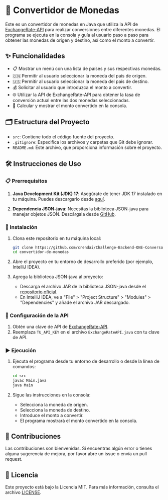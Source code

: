 # 💱 Convertidor de Monedas

Este es un convertidor de monedas en Java que utiliza la API de [ExchangeRate-API](https://www.exchangerate-api.com/) para realizar conversiones entre diferentes monedas. El programa se ejecuta en la consola y guía al usuario paso a paso para obtener las monedas de origen y destino, así como el monto a convertir.

## ✨ Funcionalidades

- 📋 Mostrar un menú con una lista de países y sus respectivas monedas.
- 🇨🇳 Permitir al usuario seleccionar la moneda del país de origen.
- 🇺🇸 Permitir al usuario seleccionar la moneda del país de destino.
- 💰 Solicitar al usuario que introduzca el monto a convertir.
- 🌐 Utilizar la API de ExchangeRate-API para obtener la tasa de conversión actual entre las dos monedas seleccionadas.
- 🔄 Calcular y mostrar el monto convertido en la consola.

## 🗂️ Estructura del Proyecto

- `src`: Contiene todo el código fuente del proyecto.
- `.gitignore`: Especifica los archivos y carpetas que Git debe ignorar.
- `README.md`: Este archivo, que proporciona información sobre el proyecto.

## 🛠️ Instrucciones de Uso

### 📋 Prerrequisitos

1. **Java Development Kit (JDK) 17**: Asegúrate de tener JDK 17 instalado en tu máquina. Puedes descargarlo desde [aquí](https://www.oracle.com/java/technologies/javase-jdk17-downloads.html).

2. **Dependencia JSON-java**: Necesitas la biblioteca JSON-java para manejar objetos JSON. Descárgala desde [GitHub](https://github.com/stleary/JSON-java).

### 🚀 Instalación

1. Clona este repositorio en tu máquina local:
    ```bash
    git clone https://github.com/crendai/Challenge-Backend-ONE-Conversor-de-Monedas.git
    cd convertidor-de-monedas
    ```

2. Abre el proyecto en tu entorno de desarrollo preferido (por ejemplo, IntelliJ IDEA).

3. Agrega la biblioteca JSON-java al proyecto:
    - Descarga el archivo JAR de la biblioteca JSON-java desde el [repositorio oficial](https://github.com/stleary/JSON-java).
    - En IntelliJ IDEA, ve a "File" > "Project Structure" > "Modules" > "Dependencies" y añade el archivo JAR descargado.

### 🔧 Configuración de la API

1. Obtén una clave de API de [ExchangeRate-API](https://www.exchangerate-api.com/).
2. Reemplaza `TU_API_KEY` en el archivo `ExchangeRateAPI.java` con tu clave de API.

### ▶️ Ejecución

1. Ejecuta el programa desde tu entorno de desarrollo o desde la línea de comandos:
    ```bash
    cd src
    javac Main.java
    java Main
    ```

2. Sigue las instrucciones en la consola:
    - Selecciona la moneda de origen.
    - Selecciona la moneda de destino.
    - Introduce el monto a convertir.
    - El programa mostrará el monto convertido en la consola.

## 🤝 Contribuciones

Las contribuciones son bienvenidas. Si encuentras algún error o tienes alguna sugerencia de mejora, por favor abre un issue o envía un pull request.

## 📄 Licencia

Este proyecto está bajo la Licencia MIT. Para más información, consulta el archivo [LICENSE](LICENSE).
